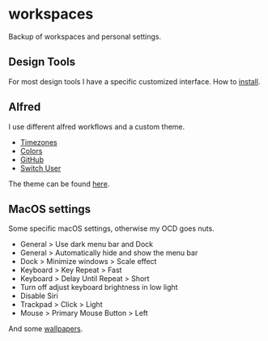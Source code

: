 # workspaces
Backup of workspaces and personal settings.

## Design Tools
For most design tools I have a specific customized interface. How to [install](/INSTALL.md).

## Alfred
I use different alfred workflows and a custom theme.
* [Timezones](http://www.packal.org/workflow/timezones)
* [Colors](http://www.packal.org/workflow/colors)
* [GitHub](http://www.packal.org/workflow/github-search)
* [Switch User](http://www.packal.org/workflow/apple-account-switcher)

The theme can be found [here](/alfred).

## MacOS settings
Some specific macOS settings, otherwise my OCD goes nuts.
* General > Use dark menu bar and Dock
* General > Automatically hide and show the menu bar
* Dock > Minimize windows > Scale effect
* Keyboard > Key Repeat > Fast
* Keyboard > Delay Until Repeat > Short
* Turn off adjust keyboard brightness in low light
* Disable Siri
* Trackpad > Click > Light
* Mouse > Primary Mouse Button > Left

And some [wallpapers](/wallpapers).